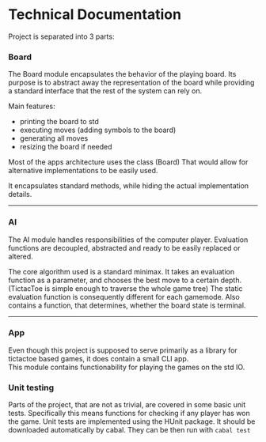 # Technical Documentation

Project is separated into 3 parts:

### Board
The Board module encapsulates the behavior of the playing board. Its purpose is to abstract away the representation of the board while providing a standard interface that the rest of the system can rely on.

Main features:
- printing the board to std
- executing moves (adding symbols to the board)
- generating all moves
- resizing the board if needed


Most of the apps architecture uses the class (Board)
That would allow for alternative implementations to be easily used.   

It encapsulates standard methods, while hiding the actual implementation details.

---
### AI
The AI module handles responsibilities of the computer player.
Evaluation functions are decoupled, abstracted and ready to be easily replaced or altered.


The core algorithm used is a standard minimax.
It takes an evaluation function as a parameter, and chooses the best move to a certain depth. (TictacToe is simple enough to traverse the whole game tree)
The static evaluation function is consequently different for each gamemode. 
Also contains a function, that determines, whether the board state is terminal.

---
### App
Even though this project is supposed to serve primarily as a library for tictactoe based games, it does contain a small CLI app.  
This module contains functionability for playing the games on the std IO.



### Unit testing
Parts of the project, that are not as trivial, are covered in some basic unit tests.
Specifically this means functions for checking if any player has won the game.
Unit tests are implemented using the HUnit package. It should be downloaded automatically by cabal.
They can be then run with `cabal test`


